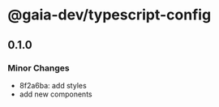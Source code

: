 # @gaia-dev/typescript-config

## 0.1.0

### Minor Changes

- 8f2a6ba: add styles
- add new components
